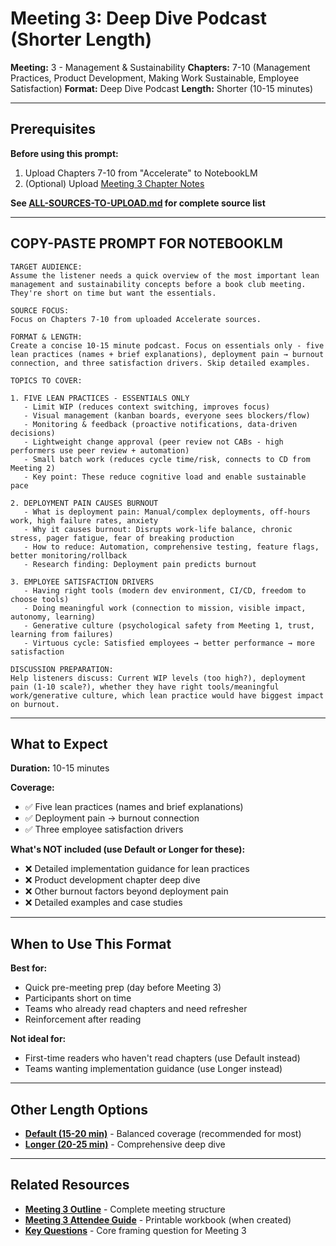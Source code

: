 # Meeting 3: Deep Dive Podcast (Shorter Length)

**Meeting:** 3 - Management & Sustainability
**Chapters:** 7-10 (Management Practices, Product Development, Making Work Sustainable, Employee Satisfaction)
**Format:** Deep Dive Podcast
**Length:** Shorter (10-15 minutes)

---

## Prerequisites

**Before using this prompt:**
1. Upload Chapters 7-10 from "Accelerate" to NotebookLM
2. (Optional) Upload [Meeting 3 Chapter Notes](../../meetings/meeting-3/chapter-notes.md)

**See [ALL-SOURCES-TO-UPLOAD.md](ALL-SOURCES-TO-UPLOAD.md) for complete source list**

---

## COPY-PASTE PROMPT FOR NOTEBOOKLM

```
TARGET AUDIENCE:
Assume the listener needs a quick overview of the most important lean management and sustainability concepts before a book club meeting. They're short on time but want the essentials.

SOURCE FOCUS:
Focus on Chapters 7-10 from uploaded Accelerate sources.

FORMAT & LENGTH:
Create a concise 10-15 minute podcast. Focus on essentials only - five lean practices (names + brief explanations), deployment pain → burnout connection, and three satisfaction drivers. Skip detailed examples.

TOPICS TO COVER:

1. FIVE LEAN PRACTICES - ESSENTIALS ONLY
   - Limit WIP (reduces context switching, improves focus)
   - Visual management (kanban boards, everyone sees blockers/flow)
   - Monitoring & feedback (proactive notifications, data-driven decisions)
   - Lightweight change approval (peer review not CABs - high performers use peer review + automation)
   - Small batch work (reduces cycle time/risk, connects to CD from Meeting 2)
   - Key point: These reduce cognitive load and enable sustainable pace

2. DEPLOYMENT PAIN CAUSES BURNOUT
   - What is deployment pain: Manual/complex deployments, off-hours work, high failure rates, anxiety
   - Why it causes burnout: Disrupts work-life balance, chronic stress, pager fatigue, fear of breaking production
   - How to reduce: Automation, comprehensive testing, feature flags, better monitoring/rollback
   - Research finding: Deployment pain predicts burnout

3. EMPLOYEE SATISFACTION DRIVERS
   - Having right tools (modern dev environment, CI/CD, freedom to choose tools)
   - Doing meaningful work (connection to mission, visible impact, autonomy, learning)
   - Generative culture (psychological safety from Meeting 1, trust, learning from failures)
   - Virtuous cycle: Satisfied employees → better performance → more satisfaction

DISCUSSION PREPARATION:
Help listeners discuss: Current WIP levels (too high?), deployment pain (1-10 scale?), whether they have right tools/meaningful work/generative culture, which lean practice would have biggest impact on burnout.
```

---

## What to Expect

**Duration:** 10-15 minutes

**Coverage:**
- ✅ Five lean practices (names and brief explanations)
- ✅ Deployment pain → burnout connection
- ✅ Three employee satisfaction drivers

**What's NOT included (use Default or Longer for these):**
- ❌ Detailed implementation guidance for lean practices
- ❌ Product development chapter deep dive
- ❌ Other burnout factors beyond deployment pain
- ❌ Detailed examples and case studies

---

## When to Use This Format

**Best for:**
- Quick pre-meeting prep (day before Meeting 3)
- Participants short on time
- Teams who already read chapters and need refresher
- Reinforcement after reading

**Not ideal for:**
- First-time readers who haven't read chapters (use Default instead)
- Teams wanting implementation guidance (use Longer instead)

---

## Other Length Options

- **[Default (15-20 min)](podcast-deep-dive-default.md)** - Balanced coverage (recommended for most)
- **[Longer (20-25 min)](podcast-deep-dive-longer.md)** - Comprehensive deep dive

---

## Related Resources

- **[Meeting 3 Outline](../../meetings/meeting-3/outline.md)** - Complete meeting structure
- **[Meeting 3 Attendee Guide](../../handouts/meeting-3/attendee-guide.md)** - Printable workbook (when created)
- **[Key Questions](../../key-questions.md)** - Core framing question for Meeting 3
